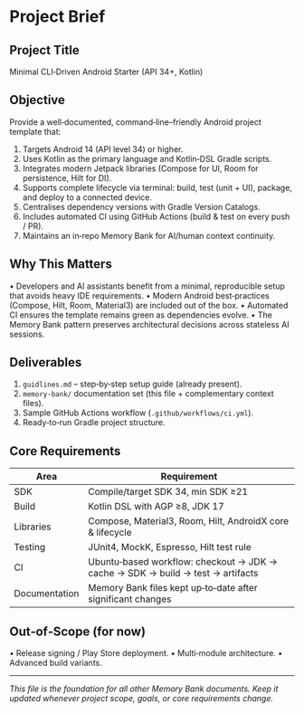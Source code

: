 # Project Brief

## Project Title
Minimal CLI‑Driven Android Starter (API 34+, Kotlin)

## Objective
Provide a well‑documented, command‑line–friendly Android project template that:
1. Targets Android 14 (API level 34) or higher.
2. Uses Kotlin as the primary language and Kotlin‑DSL Gradle scripts.
3. Integrates modern Jetpack libraries (Compose for UI, Room for persistence, Hilt for DI).
4. Supports complete lifecycle via terminal: build, test (unit + UI), package, and deploy to a connected device.
5. Centralises dependency versions with Gradle Version Catalogs.
6. Includes automated CI using GitHub Actions (build & test on every push / PR).
7. Maintains an in‑repo Memory Bank for AI/human context continuity.

## Why This Matters
• Developers and AI assistants benefit from a minimal, reproducible setup that avoids heavy IDE requirements.
• Modern Android best‑practices (Compose, Hilt, Room, Material3) are included out of the box.
• Automated CI ensures the template remains green as dependencies evolve.
• The Memory Bank pattern preserves architectural decisions across stateless AI sessions.

## Deliverables
1. `guidlines.md` – step‑by‑step setup guide (already present).
2. `memory-bank/` documentation set (this file + complementary context files).
3. Sample GitHub Actions workflow (`.github/workflows/ci.yml`).
4. Ready‑to‑run Gradle project structure.

## Core Requirements
| Area | Requirement |
| ---- | ----------- |
| SDK | Compile/target SDK 34, min SDK ≥21 |
| Build | Kotlin DSL with AGP ≥8, JDK 17 |
| Libraries | Compose, Material3, Room, Hilt, AndroidX core & lifecycle |
| Testing | JUnit4, MockK, Espresso, Hilt test rule |
| CI | Ubuntu‑based workflow: checkout → JDK → cache → SDK → build → test → artifacts |
| Documentation | Memory Bank files kept up‑to‑date after significant changes |

## Out‑of‑Scope (for now)
• Release signing / Play Store deployment.
• Multi‑module architecture.
• Advanced build variants.

---
_This file is the foundation for all other Memory Bank documents. Keep it updated whenever project scope, goals, or core requirements change._ 